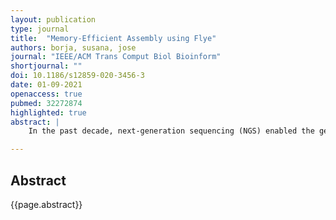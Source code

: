 ```yaml
---
layout: publication
type: journal
title:  "Memory-Efficient Assembly using Flye"
authors: borja, susana, jose
journal: "IEEE/ACM Trans Comput Biol Bioinform"
shortjournal: ""
doi: 10.1186/s12859-020-3456-3
date: 01-09-2021
openaccess: true
pubmed: 32272874
highlighted: true
abstract: |
    In the past decade, next-generation sequencing (NGS) enabled the generation of genomic data in a cost-effective, high-throughput manner. The most recent third-generation sequencing technologies produce longer reads; however, their error rates are much higher, which complicates the assembly process. This generates time- and space- demanding long-read assemblers. Moreover, the advances in these technologies have allowed portable and real-time DNA sequencing, enabling in-field analysis. In these scenarios, it becomes crucial to have more efficient solutions that can be executed in computers or mobile devices with minimum hardware requirements. We re-implemented an existing assembler devoted for long reads, more concretely Flye, using compressed data structures. We then compare our version with the original software using real datasets, and evaluate their performance in terms of memory requirements, execution speed, and energy consumption. The assembly results are not affected, as the core of the algorithm is maintained, but the usage of advanced compact data structures leads to improvements in memory consumption that range from 22% to 47% less space, and in the processing time, which range from being on a par up to decreases of 25%. These improvements also cause reductions in energy consumption of around 3-8%, with some datasets obtaining decreases up to 26%.

---
```


## Abstract

{{page.abstract}}
